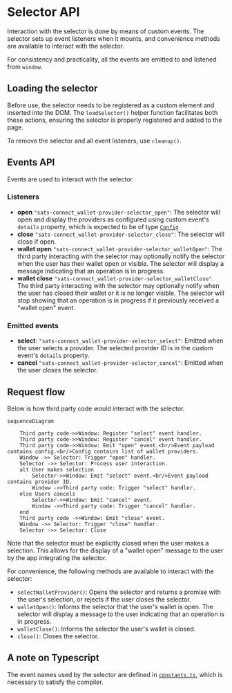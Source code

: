 # Selector API

Interaction with the selector is done by means of custom events. The selector sets up event listeners when it mounts, and convenience methods are available to interact with the selector.

For consistency and practicality, all the events are emitted to and listened from `window`.

## Loading the selector

Before use, the selector needs to be registered as a custom element and inserted into the DOM. The `loadSelector()` helper function facilitates both these actions, ensuring the selector is properly registered and added to the page.

To remove the selector and all event listeners, use `cleanup()`.

## Events API

Events are used to interact with the selector.

### Listeners

- **open** `"sats-connect_wallet-provider-selector_open"`: The selector will open and display the providers as configured using custom event's `details` property, which is expected to be of type [`Config`](../src/lib/utils.ts)
- **close** `"sats-connect_wallet-provider-selector_close"`: The selector will close if open.
- **wallet open** `"sats-connect_wallet-provider-selector_walletOpen"`: The third party interacting with the selector may optionally notify the selector when the user has their wallet open or visible. The selector will display a message indicating that an operation is in progress.
- **wallet close** `"sats-connect_wallet-provider-selector_walletClose"`. The third party interacting with the selector may optionally notify when the user has closed their wallet or it is no longer visible. The selector will stop showing that an operation is in progress if it previously received a "wallet open" event.

### Emitted events

- **select**: `"sats-connect_wallet-provider-selector_select"`: Emitted when the user selects a provider. The selected provider ID is in the custom event's `details` property.
- **cancel** `"sats-connect_wallet-provider-selector_cancel"`: Emitted when the user closes the selector.

## Request flow

Below is how third party code would interact with the selector.

```mermaid
sequenceDiagram

    Third party code->>Window: Register "select" event handler.
    Third party code->>Window: Register "cancel" event handler.
    Third party code->>Window: Emit "open" event.<br/>Event payload contains config.<br/>Config contains list of wallet providers.
    Window ->> Selector: Trigger "open" handler.
    Selector ->> Selector: Process user interaction.
    alt User makes selection
        Selector->>Window: Emit "select" event.<br/>Event payload contains provider ID.
        Window ->>Third party code: Trigger "select" handler.
    else Users cancels
        Selector->>Window: Emit "cancel" event.
        Window ->>Third party code: Trigger "cancel" handler.
    end
    Third party code ->>Window: Emit "close" event.
    Window ->> Selector: Trigger "close" handler.
    Selector ->> Selector: Close

```

Note that the selector must be explicitly closed when the user makes a selection. This allows for the display of a "wallet open" message to the user by the app integrating the selector.

For convenience, the following methods are available to interact with the selector:

- `selectWalletProvider()`: Opens the selector and returns a promise with the user's selection, or rejects if the user closes the selector.
- `walletOpen()`: Informs the selector that the user's wallet is open. The selector will display a message to the user indicating that an operation is in progress.
- `walletClose()`: Informs the selector the user's wallet is closed.
- `close()`: Closes the selector.

## A note on Typescript

The event names used by the selector are defined in [`constants.ts`](../src/lib/constants.ts), which is necessary to satisfy the compiler.
